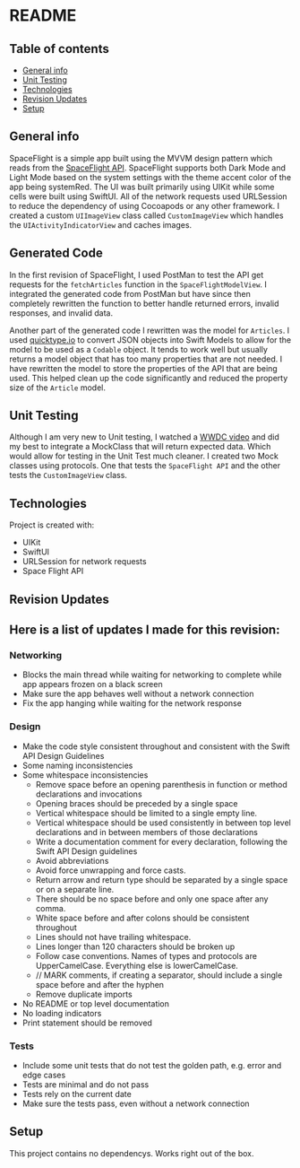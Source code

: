 # README

## Table of contents
* [General info](#general-info)
* [Unit Testing](#unit-testing)
* [Technologies](#technologies)
* [Revision Updates](#revision-updates)
* [Setup](#setup)

## General info
SpaceFlight is a simple app built using the MVVM design pattern which reads from
the [SpaceFlight API](https://api.spaceflightnewsapi.net/v3/documentation).
SpaceFlight supports both Dark Mode and Light Mode based on the system settings
with the theme accent color of the app being systemRed. The UI was built primarily
using UIKit while some cells were built using SwiftUI. All of the network requests
used URLSession to reduce the dependency of using Cocoapods or any other framework. I
created a custom `UIImageView` class called `CustomImageView` which handles the
`UIActivityIndicatorView` and caches images.

## Generated Code
In the first revision of SpaceFlight, I used PostMan to test the API get requests for
the `fetchArticles` function in the `SpaceFlightModelView`. I integrated the
generated code from PostMan but have since then completely rewritten the function to
better handle returned errors, invalid responses, and invalid data. 

Another part of the generated code I rewritten was the model for `Articles`. I used
[quicktype.io](https://quicktype.io) to convert JSON objects into Swift Models to
allow for the model to be used as a `Codable` object. It tends to work well but
usually returns a model object that has too many properties that are not needed. I
have rewritten the model to store the properties of the API that are being used. This
helped clean up the code significantly and reduced the property size of the `Article`
model.
 
## Unit Testing
Although I am very new to Unit testing, I watched a [WWDC video](https://developer.apple.com/videos/play/wwdc2017/414/) and did my best to
integrate a MockClass that will return expected data. Which would allow for testing
in the Unit Test much cleaner. I created two Mock classes using protocols. One that
tests the `SpaceFlight API` and the other tests the `CustomImageView` class.
    
## Technologies
Project is created with:
* UIKit
* SwiftUI
* URLSession for network requests
* Space Flight API

## Revision Updates
## Here is a list of updates I made for this revision:
### Networking
* Blocks the main thread while waiting for networking to complete while app appears frozen on a black screen
* Make sure the app behaves well without a network connection
* Fix the app hanging while waiting for the network response

### Design
* Make the code style consistent throughout and consistent with the Swift API Design Guidelines
* Some naming inconsistencies
* Some whitespace inconsistencies
    * Remove space before an opening parenthesis in function or method declarations and invocations
    * Opening braces should be preceded by a single space
    * Vertical whitespace should be limited to a single empty line.
    * Vertical whitespace should be used consistently in between top level declarations and in between members of those declarations
    * Write a documentation comment for every declaration, following the Swift API Design guidelines
    * Avoid abbreviations
    * Avoid force unwrapping and force casts.
    * Return arrow and return type should be separated by a single space or on a separate line.
    * There should be no space before and only one space after any comma.
    * White space before and after colons should be consistent throughout
    * Lines should not have trailing whitespace.
    * Lines longer than 120 characters should be broken up
    * Follow case conventions. Names of types and protocols are UpperCamelCase. Everything else is lowerCamelCase.
    * // MARK comments, if creating a separator, should include a single space before and after the hyphen
    * Remove duplicate imports
* No README or top level documentation
* No loading indicators
* Print statement should be removed

### Tests
* Include some unit tests that do not test the golden path, e.g. error and edge cases
* Tests are minimal and do not pass
* Tests rely on the current date
* Make sure the tests pass, even without a network connection

## Setup
This project contains no dependencys. Works right out of the box.


